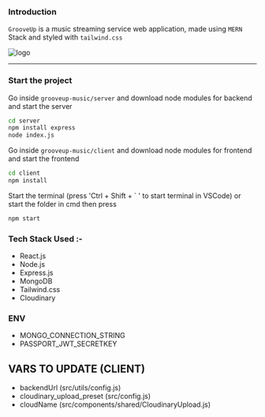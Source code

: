 ### Introduction 
``GrooveUp`` is a music streaming service web application, made using `MERN` Stack and styled with `tailwind.css`

![logo](https://i.ibb.co/zFLmc6b/logo-maker-1.jpg)

<!-- 
### Reference 
[Entry Elevate Youtube Plalist](https://www.youtube.com/watch?v=2L1JGIX5UyQ&list=PLY7exrvAQSeuh1_V-b4Sj-4Fhe03noob1&index=51) -->

--------
### Start the project

Go inside `grooveup-music/server` and download node modules for backend and start the server
```bash
cd server
npm install express
node index.js
```


Go inside `grooveup-music/client` and download node modules for frontend and start the frontend
```bash
cd client
npm install
```

Start the terminal (press 'Ctrl + Shift + ` ' to start terminal in VSCode) or start the folder in cmd then press 
```bash
npm start
```


### Tech Stack Used :- 
- React.js
- Node.js
- Express.js
- MongoDB
- Tailwind.css
- Cloudinary 

### ENV
- MONGO_CONNECTION_STRING
- PASSPORT_JWT_SECRETKEY

## VARS TO UPDATE (CLIENT)
- backendUrl (src/utils/config.js)
- cloudinary_upload_preset (src/config.js)
- cloudName (src/components/shared/CloudinaryUpload.js)